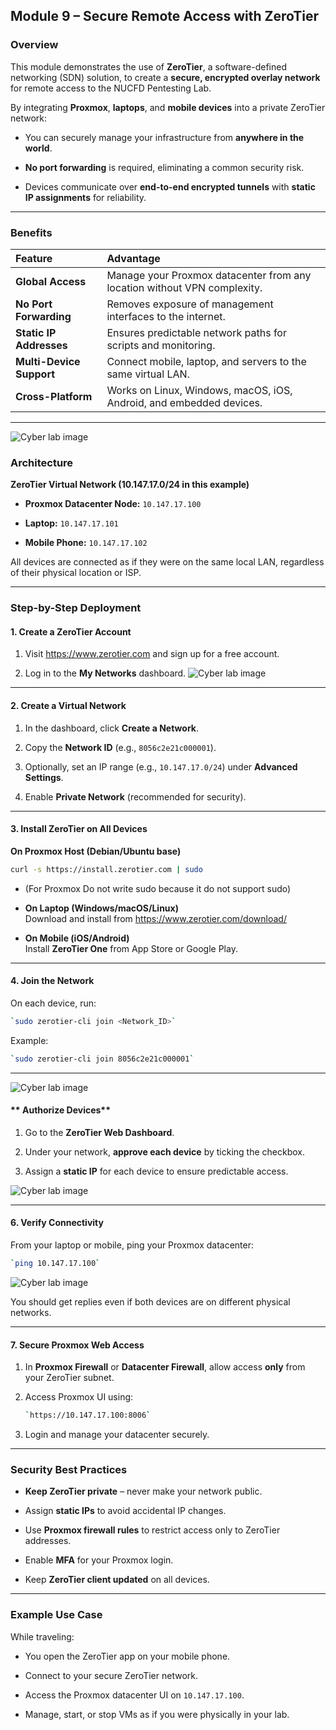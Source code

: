## **Module 9 – Secure Remote Access with ZeroTier**

### **Overview**

This module demonstrates the use of **ZeroTier**, a software-defined networking (SDN) solution, to create a **secure, encrypted overlay network** for remote access to the NUCFD Pentesting Lab.

By integrating **Proxmox**, **laptops**, and **mobile devices** into a private ZeroTier network:

* You can securely manage your infrastructure from **anywhere in the world**.

* **No port forwarding** is required, eliminating a common security risk.

* Devices communicate over **end-to-end encrypted tunnels** with **static IP assignments** for reliability.

---

### **Benefits**

| Feature | Advantage |
| :---- | :---- |
| **Global Access** | Manage your Proxmox datacenter from any location without VPN complexity. |
| **No Port Forwarding** | Removes exposure of management interfaces to the internet. |
| **Static IP Addresses** | Ensures predictable network paths for scripts and monitoring. |
| **Multi-Device Support** | Connect mobile, laptop, and servers to the same virtual LAN. |
| **Cross-Platform** | Works on Linux, Windows, macOS, iOS, Android, and embedded devices. |

---
![Cyber lab image](../Assets/Module%209/9.1.png)

### **Architecture**

**ZeroTier Virtual Network (10.147.17.0/24 in this example)**

* **Proxmox Datacenter Node:** `10.147.17.100`

* **Laptop:** `10.147.17.101`

* **Mobile Phone:** `10.147.17.102`

All devices are connected as if they were on the same local LAN, regardless of their physical location or ISP.

---

### **Step-by-Step Deployment**

#### **1\. Create a ZeroTier Account**

1. Visit https://www.zerotier.com and sign up for a free account.

2. Log in to the **My Networks** dashboard.
![Cyber lab image](../Assets/Module%209/9.2.png)
---

#### **2\. Create a Virtual Network**

1. In the dashboard, click **Create a Network**.

2. Copy the **Network ID** (e.g., `8056c2e21c000001`).

3. Optionally, set an IP range (e.g., `10.147.17.0/24`) under **Advanced Settings**.

4. Enable **Private Network** (recommended for security).

---

#### **3\. Install ZeroTier on All Devices**

**On Proxmox Host (Debian/Ubuntu base)**

```bash  
curl -s https://install.zerotier.com | sudo 
```

* (For Proxmox Do not write sudo because it do not support sudo)  
* **On Laptop (Windows/macOS/Linux)**  
   Download and install from https://www.zerotier.com/download/

* **On Mobile (iOS/Android)**  
   Install **ZeroTier One** from App Store or Google Play.

---

#### **4\. Join the Network**

On each device, run:

```bash  
`sudo zerotier-cli join <Network_ID>`
```
Example:

```bash  
`sudo zerotier-cli join 8056c2e21c000001`
```
---

![Cyber lab image](../Assets/Module%209/9.3.png)

#### ** Authorize Devices**

1. Go to the **ZeroTier Web Dashboard**.

2. Under your network, **approve each device** by ticking the checkbox.

3. Assign a **static IP** for each device to ensure predictable access.

![Cyber lab image](../Assets/Module%209/9.4.png)

---

#### **6\. Verify Connectivity**

From your laptop or mobile, ping your Proxmox datacenter:

```bash
`ping 10.147.17.100`
```

![Cyber lab image](../Assets/Module%209/9.5.png)

You should get replies even if both devices are on different physical networks.

---

#### **7\. Secure Proxmox Web Access**

1. In **Proxmox Firewall** or **Datacenter Firewall**, allow access **only** from your ZeroTier subnet.

2. Access Proxmox UI using:  
   ```bash  
   `https://10.147.17.100:8006`
   ```

3. Login and manage your datacenter securely.

---

### **Security Best Practices**

* **Keep ZeroTier private** – never make your network public.

* Assign **static IPs** to avoid accidental IP changes.

* Use **Proxmox firewall rules** to restrict access only to ZeroTier addresses.

* Enable **MFA** for your Proxmox login.

* Keep **ZeroTier client updated** on all devices.

---

### **Example Use Case**

While traveling:

* You open the ZeroTier app on your mobile phone.

* Connect to your secure ZeroTier network.

* Access the Proxmox datacenter UI on `10.147.17.100`.

* Manage, start, or stop VMs as if you were physically in your lab.
